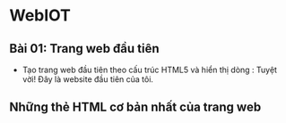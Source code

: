# WebIOT
## Bài 01: Trang web đầu tiên
 - Tạo trang web đầu tiên theo cấu trúc HTML5 và hiển thị dòng :  Tuyệt vời! Đây là website đầu tiên của tôi.
## Những thẻ HTML cơ bản nhất của trang web
